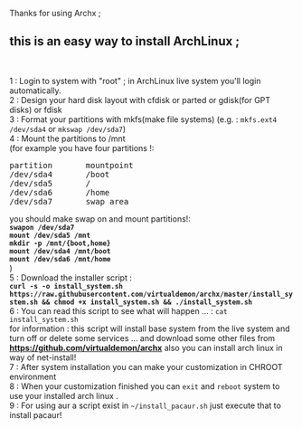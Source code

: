 Thanks for using Archx ;<br/>

<h2>this is an easy way to install ArchLinux ;</h2><br/>

1 : Login to system with "root" ; in ArchLinux live system you'll login automatically. <br/>
2 : Design your hard disk layout with cfdisk or parted or gdisk(for GPT disks) or fdisk<br/> 
3 : Format your partitions with mkfs(make file systems) (e.g. : `mkfs.ext4 /dev/sda4` or `mkswap /dev/sda7`) <br/>
4 : Mount the partitions to /mnt<br/> 
(for example you have four partitions !:<br/>
<pre>
partition       mountpoint
/dev/sda4       /boot
/dev/sda5       /
/dev/sda6       /home
/dev/sda7       swap area
</pre>
you should make swap on and mount partitions!:<br/>
<b>`swapon /dev/sda7`</b><br/>
<b>`mount /dev/sda5 /mnt`</b><br/>
<b>`mkdir -p /mnt/{boot,home}`</b><br/>
<b>`mount /dev/sda4 /mnt/boot`</b><br/>
<b>`mount /dev/sda6 /mnt/home`</b><br/>
)<br/>
5 : Download the installer script :<br/> 
<b>`curl -s -o install_system.sh https://raw.githubusercontent.com/virtualdemon/archx/master/install_system.sh && chmod +x install_system.sh && ./install_system.sh`
</b><br/> 
6 : You can read this script to see what will happen ... : `cat install_system.sh`<br/>
for information : this script will install base system from the live system and turn off or delete some services ... and download some other files from <b>https://github.com/virtualdemon/archx</b> also you can install arch linux in way of net-install! <br/>
7 : After system installation you can make your customization in CHROOT environment <br/>
8 : When your customization finished you can `exit` and `reboot` system to use your installed arch linux .<br/>
9 : For using aur a script exist in `~/install_pacaur.sh` just execute that to install pacaur!

